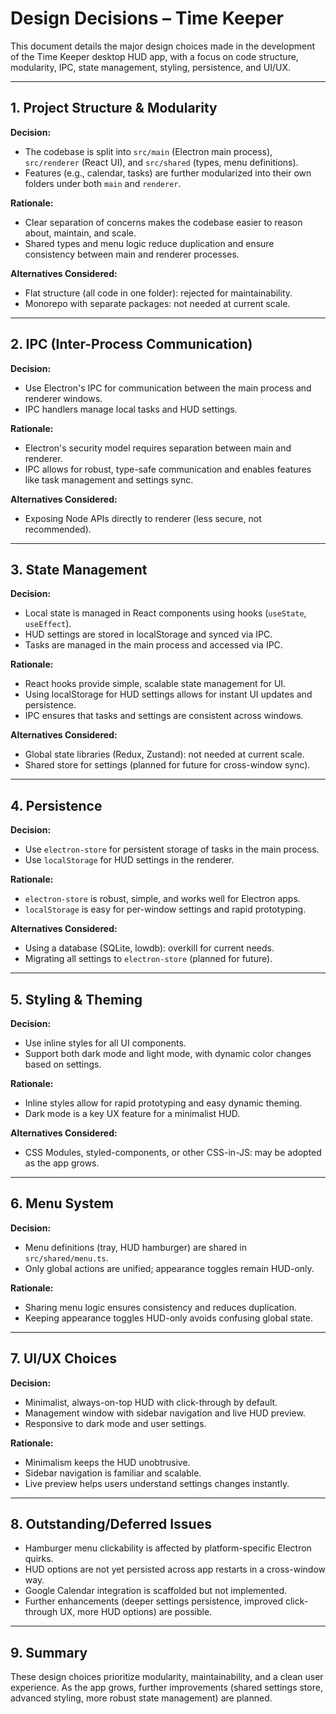 # Design Decisions – Time Keeper

This document details the major design choices made in the development of the Time Keeper desktop HUD app, with a focus on code structure, modularity, IPC, state management, styling, persistence, and UI/UX.

---

## 1. Project Structure & Modularity

**Decision:**
- The codebase is split into `src/main` (Electron main process), `src/renderer` (React UI), and `src/shared` (types, menu definitions).
- Features (e.g., calendar, tasks) are further modularized into their own folders under both `main` and `renderer`.

**Rationale:**
- Clear separation of concerns makes the codebase easier to reason about, maintain, and scale.
- Shared types and menu logic reduce duplication and ensure consistency between main and renderer processes.

**Alternatives Considered:**
- Flat structure (all code in one folder): rejected for maintainability.
- Monorepo with separate packages: not needed at current scale.

---

## 2. IPC (Inter-Process Communication)

**Decision:**
- Use Electron's IPC for communication between the main process and renderer windows.
- IPC handlers manage local tasks and HUD settings.

**Rationale:**
- Electron's security model requires separation between main and renderer.
- IPC allows for robust, type-safe communication and enables features like task management and settings sync.

**Alternatives Considered:**
- Exposing Node APIs directly to renderer (less secure, not recommended).

---

## 3. State Management

**Decision:**
- Local state is managed in React components using hooks (`useState`, `useEffect`).
- HUD settings are stored in localStorage and synced via IPC.
- Tasks are managed in the main process and accessed via IPC.

**Rationale:**
- React hooks provide simple, scalable state management for UI.
- Using localStorage for HUD settings allows for instant UI updates and persistence.
- IPC ensures that tasks and settings are consistent across windows.

**Alternatives Considered:**
- Global state libraries (Redux, Zustand): not needed at current scale.
- Shared store for settings (planned for future for cross-window sync).

---

## 4. Persistence

**Decision:**
- Use `electron-store` for persistent storage of tasks in the main process.
- Use `localStorage` for HUD settings in the renderer.

**Rationale:**
- `electron-store` is robust, simple, and works well for Electron apps.
- `localStorage` is easy for per-window settings and rapid prototyping.

**Alternatives Considered:**
- Using a database (SQLite, lowdb): overkill for current needs.
- Migrating all settings to `electron-store` (planned for future).

---

## 5. Styling & Theming

**Decision:**
- Use inline styles for all UI components.
- Support both dark mode and light mode, with dynamic color changes based on settings.

**Rationale:**
- Inline styles allow for rapid prototyping and easy dynamic theming.
- Dark mode is a key UX feature for a minimalist HUD.

**Alternatives Considered:**
- CSS Modules, styled-components, or other CSS-in-JS: may be adopted as the app grows.

---

## 6. Menu System

**Decision:**
- Menu definitions (tray, HUD hamburger) are shared in `src/shared/menu.ts`.
- Only global actions are unified; appearance toggles remain HUD-only.

**Rationale:**
- Sharing menu logic ensures consistency and reduces duplication.
- Keeping appearance toggles HUD-only avoids confusing global state.

---

## 7. UI/UX Choices

**Decision:**
- Minimalist, always-on-top HUD with click-through by default.
- Management window with sidebar navigation and live HUD preview.
- Responsive to dark mode and user settings.

**Rationale:**
- Minimalism keeps the HUD unobtrusive.
- Sidebar navigation is familiar and scalable.
- Live preview helps users understand settings changes instantly.

---

## 8. Outstanding/Deferred Issues

- Hamburger menu clickability is affected by platform-specific Electron quirks.
- HUD options are not yet persisted across app restarts in a cross-window way.
- Google Calendar integration is scaffolded but not implemented.
- Further enhancements (deeper settings persistence, improved click-through UX, more HUD options) are possible.

---

## 9. Summary

These design choices prioritize modularity, maintainability, and a clean user experience. As the app grows, further improvements (shared settings store, advanced styling, more robust state management) are planned. 
